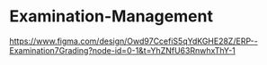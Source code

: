 # Examination-Management
https://www.figma.com/design/Owd97CcefiS5qYdKGHE28Z/ERP--Examination7Grading?node-id=0-1&t=YhZNfU63RnwhxThY-1
